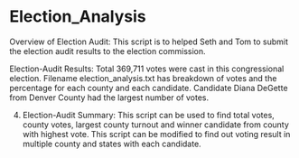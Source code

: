 # Election_Analysis
Overview of Election Audit: This script is to helped Seth and Tom to submit the election audit results to the election commission.

Election-Audit Results: Total 369,711 votes were cast in this congressional election. Filename election_analysis.txt has breakdown of votes and the percentage for each county and each candidate.  Candidate Diana DeGette from Denver County had the largest number of votes.

4.	Election-Audit Summary: This script can be used to find total votes, county votes, largest county turnout and winner candidate from county with highest vote.
This script can be modified to find out voting result in multiple county and states with each candidate.
